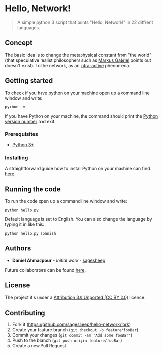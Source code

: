# Hello, Network!
> A simple python 3 script that prints "Hello, Network!" in 22 diffrent languages.

## Concept
The basic idea is to change the metaphysical constant from "the world" (that speculative realist philosophers such as [Markus Gabriel](https://www.youtube.com/watch?v=_0vbXcRcHNA) points out doesn't exist). To the network, as an [intra-active](https://www.youtube.com/watch?v=v0SnstJoEec) phenomena.

## Getting started
To check if you have python on your machine open up a command line window and write:
```
python -V
```
If you have Python on your machine, the command should print the [Python version number](https://docs.python.org/3/using/cmdline.html#cmdoption-v) and exit.
### Prerequisites
* [Python 3+](https://wiki.python.org/moin/BeginnersGuide/Download)

### Installing
A straightforward guide how to install Python on your machine can find [here](https://wiki.python.org/moin/BeginnersGuide/Download).

## Running the code
To run the code open up a command line window and write:
```
python hello.py
```
Default language is set to English. You can also change the language by typing it in like this:

```
python hello.py spanish
```
## Authors
* **Daniel Ahmadpour** - *Initial work* - [sagesheep](https://github.com/sagesheep)

Future collaborators can be found [here](https://github.com/sagesheep/hello-network/contributors).

## License
The project it's under a  [Attribution 3.0 Unported (CC BY 3.0)](https://creativecommons.org/licenses/by/3.0/) licence.

## Contributing

1. Fork it (<https://github.com/sagesheep/hello-network/fork>)
2. Create your feature branch (`git checkout -b feature/fooBar`)
3. Commit your changes (`git commit -am 'Add some fooBar'`)
4. Push to the branch (`git push origin feature/fooBar`)
5. Create a new Pull Request
